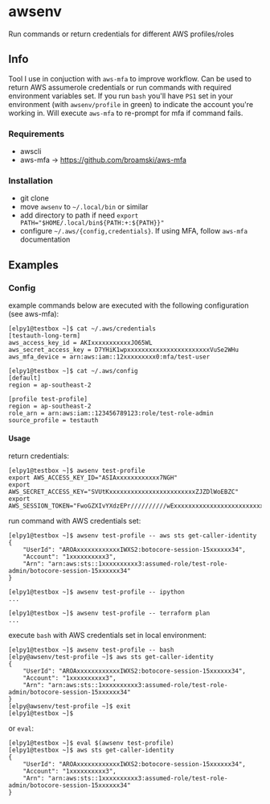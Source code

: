 # awsenv
Run commands or return credentials for different AWS profiles/roles

## Info
Tool I use in conjuction with `aws-mfa` to improve workflow. Can be used to return AWS assumerole credentials or run commands with required environment variables set. If you run `bash` you'll have `PS1` set in your environment (with `awsenv/profile` in green) to indicate the account you're working in. Will execute `aws-mfa` to re-prompt for mfa if command fails.

### Requirements
- awscli
- aws-mfa -> https://github.com/broamski/aws-mfa

### Installation
- git clone
- move `awsenv` to `~/.local/bin` or similar
- add directory to path if need `export PATH="$HOME/.local/bin${PATH:+:${PATH}}"`
- configure `~/.aws/{config,credentials}`. If using MFA, follow `aws-mfa` documentation

## Examples

### Config
example commands below are executed with the following configuration (see aws-mfa):
```
[elpy1@testbox ~]$ cat ~/.aws/credentials 
[testauth-long-term]
aws_access_key_id = AKIxxxxxxxxxxxJO65WL
aws_secret_access_key = D7YHiK1wpxxxxxxxxxxxxxxxxxxxxxxxVuSe2WHu
aws_mfa_device = arn:aws:iam::12xxxxxxxxx0:mfa/test-user
```
```
[elpy1@testbox ~]$ cat ~/.aws/config
[default]
region = ap-southeast-2

[profile test-profile]
region = ap-southeast-2
role_arn = arn:aws:iam::123456789123:role/test-role-admin
source_profile = testauth
```

#### Usage
return credentials:
```
[elpy1@testbox ~]$ awsenv test-profile
export AWS_ACCESS_KEY_ID="ASIAxxxxxxxxxxxx7NGH"
export AWS_SECRET_ACCESS_KEY="SVUtKxxxxxxxxxxxxxxxxxxxxxxxxZJZDlWoEBZC"
export AWS_SESSION_TOKEN="FwoGZXIvYXdzEPr//////////wExxxxxxxxxxxxxxxxxxxxxxxxxxxxxxxxxxxxxxxxxxxxxxxxxxxxxxxxxxxxxxxxxxxxxxxxxxxxxxxxxxxxxxxxxx3Tw1idmBDSTlJL/RAZ6RZHzhG7e6gw4tJLkoDC2PVaRB8s+Tmkv53OfzJmAa/xWWeMeieGAKDxeagtYf4H/BNL01I5sqTOQYRTMrHfxMAb5dDheBJfNz/5XrhrMWmXBpehyma/DqwwZbTxCMhRAAJbljhx9EZvMyED8Y04+ijrAAog1QAc0kI9wCOAtEWjo2Ci7xxxxxxxxxxxxxxxxxxxxxxxxxxxxxxxxxxxxxxxxxxxxxxxxxxGEnmMofroKqO/hBaMo"

```

run command with AWS credentials set:
```
[elpy1@testbox ~]$ awsenv test-profile -- aws sts get-caller-identity
{
    "UserId": "AROAxxxxxxxxxxxxIWXS2:botocore-session-15xxxxxx34",
    "Account": "1xxxxxxxxxx3",
    "Arn": "arn:aws:sts::1xxxxxxxxxx3:assumed-role/test-role-admin/botocore-session-15xxxxxx34"
}

[elpy1@testbox ~]$ awsenv test-profile -- ipython
...

[elpy1@testbox ~]$ awsenv test-profile -- terraform plan
...
```
execute `bash` with AWS credentials set in local environment:
```
[elpy1@testbox ~]$ awsenv test-profile -- bash
[elpy@awsenv/test-profile ~]$ aws sts get-caller-identity
{
    "UserId": "AROAxxxxxxxxxxxxIWXS2:botocore-session-15xxxxxx34",
    "Account": "1xxxxxxxxxx3",
    "Arn": "arn:aws:sts::1xxxxxxxxxx3:assumed-role/test-role-admin/botocore-session-15xxxxxx34"
}
[elpy@awsenv/test-profile ~]$ exit
[elpy1@testbox ~]$
```
or `eval`:
```
[elpy1@testbox ~]$ eval $(awsenv test-profile)
[elpy1@testbox ~]$ aws sts get-caller-identity
{
    "UserId": "AROAxxxxxxxxxxxxIWXS2:botocore-session-15xxxxxx34",
    "Account": "1xxxxxxxxxx3",
    "Arn": "arn:aws:sts::1xxxxxxxxxx3:assumed-role/test-role-admin/botocore-session-15xxxxxx34"
}
```
